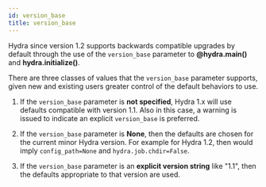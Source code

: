 ```yaml
---
id: version_base
title: version_base
---
```


Hydra since version 1.2 supports backwards compatible upgrades by default
through the use of the `version_base` parameter to **@hydra.main()** and **hydra.initialize()**.

There are three classes of values that the `version_base` parameter supports,
given new and existing users greater control of the default behaviors to use.

1. If the `version_base` parameter is **not specified**, Hydra 1.x will use defaults compatible with version 1.1.
Also in this case, a warning is issued to indicate an explicit `version_base` is preferred.

2. If the `version_base` parameter is **None**, then the defaults are chosen for the current minor Hydra version.
For example for Hydra 1.2, then would imply `config_path=None` and `hydra.job.chdir=False`.

3. If the `version_base` parameter is an **explicit version string** like "1.1",
then the defaults appropriate to that version are used.
